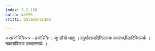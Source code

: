 ```yaml
---
index: 3.2.156
sutra: प्रजोरिनिः
vritti: balamanorama

---
```

<<प्रजोरिनिः>> - प्रजोरिनिः । जुः सौत्रो धातुः । प्रपूर्वादस्मादिनिप्रत्ययः स्यात्तच्छीलादिष्वित्यर्थः । नकारादिकार उच्चारणार्थः ।